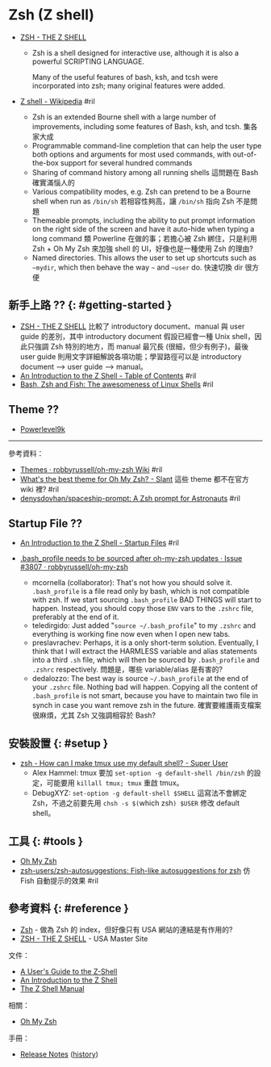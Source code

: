 # Zsh (Z shell)

  - [ZSH \- THE Z SHELL](http://zsh.sourceforge.net/)

      - Zsh is a shell designed for interactive use, although it is also a powerful SCRIPTING LANGUAGE.

        Many of the useful features of bash, ksh, and tcsh were incorporated into zsh; many original features were added.

  - [Z shell \- Wikipedia](https://en.wikipedia.org/wiki/Z_shell) #ril
      - Zsh is an extended Bourne shell with a large number of improvements, including some features of Bash, ksh, and tcsh. 集各家大成
      - Programmable command-line completion that can help the user type both options and arguments for most used commands, with out-of-the-box support for several hundred commands
      - Sharing of command history among all running shells 這問題在 Bash 確實滿惱人的
      - Various compatibility modes, e.g. Zsh can pretend to be a Bourne shell when run as `/bin/sh` 若相容性夠高，讓 `/bin/sh` 指向 Zsh 不是問題
      - Themeable prompts, including the ability to put prompt information on the right side of the screen and have it auto-hide when typing a long command 類 Powerline 在做的事；若擔心被 Zsh 綁住，只是利用 Zsh + Oh My Zsh 來加強 shell 的 UI，好像也是一種使用 Zsh 的理由?
      - Named directories. This allows the user to set up shortcuts such as `~mydir`, which then behave the way `~` and `~user` do. 快速切換 dir 很方便

## 新手上路 ?? {: #getting-started }

  - [ZSH \- THE Z SHELL](http://zsh.sourceforge.net/) 比較了 introductory document、manual 與 user guide 的差別，其中 introductory document 假設已經會一種 Unix shell，因此只強調 Zsh 特別的地方，而 manual 最冗長 (很細，但少有例子)，最後 user guide 則用文字詳細解說各項功能；學習路徑可以是 introductory document --> user guide --> manual。
  - [An Introduction to the Z Shell \- Table of Contents](http://zsh.sourceforge.net/Intro/intro_toc.html) #ril
  - [Bash, Zsh and Fish: The awesomeness of Linux Shells](http://davidokwii.com/bash-zsh-and-fish-the-awesomeness-of-linux-shells/#zsh) #ril

## Theme ??

  - [Powerlevel9k](powerlevel9k.md)

---

參考資料：

  - [Themes · robbyrussell/oh\-my\-zsh Wiki](https://github.com/robbyrussell/oh-my-zsh/wiki/Themes) #ril
  - [What's the best theme for Oh My Zsh? \- Slant](https://www.slant.co/topics/7553/~theme-for-oh-my-zsh) 這些 theme 都不在官方 wiki 裡? #ril
  - [denysdovhan/spaceship\-prompt: A Zsh prompt for Astronauts](https://github.com/denysdovhan/spaceship-prompt) #ril

## Startup File ??

  - [An Introduction to the Z Shell \- Startup Files](http://zsh.sourceforge.net/Intro/intro_3.html) #ril

  - [\.bash\_profile needs to be sourced after oh\-my\-zsh updates · Issue \#3807 · robbyrussell/oh\-my\-zsh](https://github.com/robbyrussell/oh-my-zsh/issues/3807)
      - mcornella (collaborator): That's not how you should solve it. `.bash_profile` is a file read only by bash, which is not compatible with zsh. If we start sourcing `.bash_profile` BAD THINGS will start to happen. Instead, you should copy those `ENV` vars to the `.zshrc` file, preferably at the end of it.
      - teledirgido: Just added "`source ~/.bash_profile`" to my `.zshrc` and everything is working fine now even when I open new tabs.
      - preslavrachev: Perhaps, it is a only short-term solution. Eventually, I think that I will extract the HARMLESS variable and alias statements into a third `.sh` file, which will then be sourced by `.bash_profile` and `.zshrc` respectively. 問題是，哪些 variable/alias 是有害的?
      - dedalozzo: The best way is source `~/.bash_profile` at the end of your `.zshrc` file. Nothing bad will happen. Copying all the content of `.bash_profile` is not smart, because you have to maintain two file in synch in case you want remove zsh in the future. 確實要維護兩支檔案很麻煩，尤其 Zsh 又強調相容於 Bash?

## 安裝設置 {: #setup }

  - [zsh \- How can I make tmux use my default shell? \- Super User](https://superuser.com/questions/253786/)
      - Alex Hammel: tmux 要加 `set-option -g default-shell /bin/zsh` 的設定，可能要用 `killall tmux; tmux` 重啟 tmux。
      - DebugXYZ: `set-option -g default-shell $SHELL` 這寫法不會綁定 Zsh，不過之前要先用 `chsh -s $(`which zsh`) $USER` 修改 default shell。

## 工具 {: #tools }

  - [Oh My Zsh](oh-my-zsh.md)
  - [zsh\-users/zsh\-autosuggestions: Fish\-like autosuggestions for zsh](https://github.com/zsh-users/zsh-autosuggestions) 仿 Fish 自動提示的效果 #ril

## 參考資料 {: #reference }

  - [Zsh](http://www.zsh.org/) - 做為 Zsh 的 index，但好像只有 USA 網站的連結是有作用的?
  - [ZSH - THE Z SHELL](http://zsh.sourceforge.net/) - USA Master Site

文件：

  - [A User's Guide to the Z-Shell](http://zsh.sourceforge.net/Guide/zshguide.html)
  - [An Introduction to the Z Shell](http://zsh.sourceforge.net/Intro/intro_toc.html)
  - [The Z Shell Manual](http://zsh.sourceforge.net/Doc/Release/zsh_toc.html)

相關：

  - [Oh My Zsh](oh-my-zsh.md)

手冊：

  - [Release Notes](http://zsh.sourceforge.net/releases.html) ([history](http://zsh.sourceforge.net/News/))
